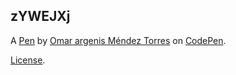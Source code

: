 zYWEJXj
-------


A [Pen](https://codepen.io/omarmt29/pen/zYWEJXj) by [Omar argenis Méndez Torres](https://codepen.io/omarmt29) on [CodePen](https://codepen.io).

[License](https://codepen.io/license/pen/zYWEJXj).